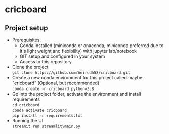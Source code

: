 # cricboard

## Project setup

- Prerequisites: 
  - Conda installed (miniconda or anaconda, miniconda preferred due to it's light weight and flexibility) with jupyter lab/notebook 
  - GIT setup and configured in your system
  - Access to this repository 
- Clone the project <br>
`git clone https://github.com/Anirudh58/cricboard.git`
- Create a new conda environment for this project called maybe "cricboard" (Optional, but recommended) <br>
`conda create -n cricboard python=3.8`
- Go into the project folder, activate the environment and install requirements <br>
`cd cricboard` <br>
`conda activate cricboard` <br>
`pip install -r requirements.txt` 
- Running the UI <br>
`streamit run streamlit\main.py`
